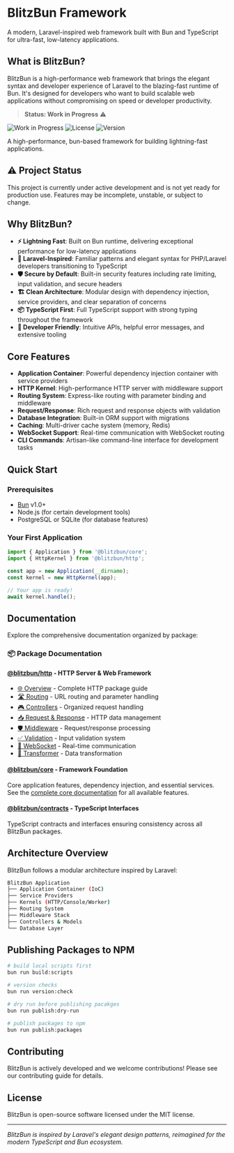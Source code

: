 # BlitzBun Framework

A modern, Laravel-inspired web framework built with Bun and TypeScript for ultra-fast, low-latency applications.

## What is BlitzBun?

BlitzBun is a high-performance web framework that brings the elegant syntax and developer experience of Laravel to the blazing-fast runtime of Bun. It's designed for developers who want to build scalable web applications without compromising on speed or developer productivity.

> **Status: Work in Progress** ⚠️

![Work in Progress](https://img.shields.io/badge/status-work%20in%20progress-orange)
![License](https://img.shields.io/badge/license-MIT-blue)
![Version](https://img.shields.io/badge/version-0.1.0--alpha-lightgrey)

A high-performance, bun-based framework for building lightning-fast applications.

## ⚠️ Project Status

This project is currently under active development and is not yet ready for production use. Features may be incomplete, unstable, or subject to change.

## Why BlitzBun?

- **⚡ Lightning Fast**: Built on Bun runtime, delivering exceptional performance for low-latency applications
- **🎯 Laravel-Inspired**: Familiar patterns and elegant syntax for PHP/Laravel developers transitioning to TypeScript
- **🛡️ Secure by Default**: Built-in security features including rate limiting, input validation, and secure headers
- **🏗️ Clean Architecture**: Modular design with dependency injection, service providers, and clear separation of concerns
- **📦 TypeScript First**: Full TypeScript support with strong typing throughout the framework
- **🔧 Developer Friendly**: Intuitive APIs, helpful error messages, and extensive tooling

## Core Features

- **Application Container**: Powerful dependency injection container with service providers
- **HTTP Kernel**: High-performance HTTP server with middleware support
- **Routing System**: Express-like routing with parameter binding and middleware
- **Request/Response**: Rich request and response objects with validation
- **Database Integration**: Built-in ORM support with migrations
- **Caching**: Multi-driver cache system (memory, Redis)
- **WebSocket Support**: Real-time communication with WebSocket routing
- **CLI Commands**: Artisan-like command-line interface for development tasks

## Quick Start

### Prerequisites

- [Bun](https://bun.sh/) v1.0+
- Node.js (for certain development tools)
- PostgreSQL or SQLite (for database features)

### Your First Application

```typescript
import { Application } from '@blitzbun/core';
import { HttpKernel } from '@blitzbun/http';

const app = new Application(__dirname);
const kernel = new HttpKernel(app);

// Your app is ready!
await kernel.handle();
```

## Documentation

Explore the comprehensive documentation organized by package:

### 📦 Package Documentation

#### [@blitzbun/http](./packages/http/README.md) - HTTP Server & Web Framework
- [🌐 Overview](./packages/http/docs/overview.md) - Complete HTTP package guide
- [🛣️ Routing](./packages/http/docs/routing.md) - URL routing and parameter handling
- [🎮 Controllers](./packages/http/docs/controllers.md) - Organized request handling
- [📥 Request & Response](./packages/http/docs/request-response.md) - HTTP data management
- [🛡️ Middleware](./packages/http/docs/middleware.md) - Request/response processing
- [✅ Validation](./packages/http/docs/validation.md) - Input validation system
- [🔌 WebSocket](./packages/http/docs/websocket.md) - Real-time communication
- [🔄 Transformer](./packages/http/docs/transformer.md) - Data transformation

#### [@blitzbun/core](./packages/core/README.md) - Framework Foundation
Core application features, dependency injection, and essential services. See the [complete core documentation](./packages/core/README.md) for all available features.

#### [@blitzbun/contracts](./packages/contracts/README.md) - TypeScript Interfaces
TypeScript contracts and interfaces ensuring consistency across all BlitzBun packages.

## Architecture Overview

BlitzBun follows a modular architecture inspired by Laravel:

```bash
BlitzBun Application
├── Application Container (IoC)
├── Service Providers
├── Kernels (HTTP/Console/Worker)
├── Routing System
├── Middleware Stack
├── Controllers & Models
└── Database Layer
```

## Publishing Packages to NPM

```bash
# build local scripts first
bun run build:scripts

# version checks
bun run version:check

# dry run before publishing pacakges
bun run publish:dry-run

# publish packages to npm
bun run publish:packages
```

## Contributing

BlitzBun is actively developed and we welcome contributions! Please see our contributing guide for details.

## License

BlitzBun is open-source software licensed under the MIT license.

---

_BlitzBun is inspired by Laravel's elegant design patterns, reimagined for the modern TypeScript and Bun ecosystem._
